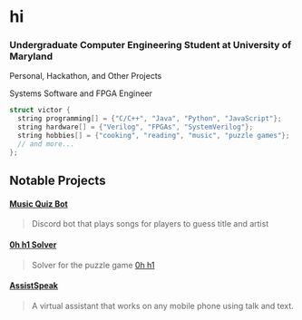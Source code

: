 # hi

### Undergraduate Computer Engineering Student at University of Maryland

Personal, Hackathon, and Other Projects

Systems Software and FPGA Engineer

```cpp
struct victor {
  string programming[] = {"C/C++", "Java", "Python", "JavaScript"};
  string hardware[] = {"Verilog", "FPGAs", "SystemVerilog"};
  string hobbies[] = {"cooking", "reading", "music", "puzzle games"};
  // and more...
};
```

## Notable Projects

#### [Music Quiz Bot](https://github.com/fetf/music-quiz)
> Discord bot that plays songs for players to guess title and artist

#### [0h h1 Solver](https://github.com/notvictorl/0hh1-Solver)  
> Solver for the puzzle game [0h h1](https://0hh1.com)  

#### [AssistSpeak](https://github.com/fetf/AssistSpeak)
> A virtual assistant that works on any mobile phone using talk and text.
